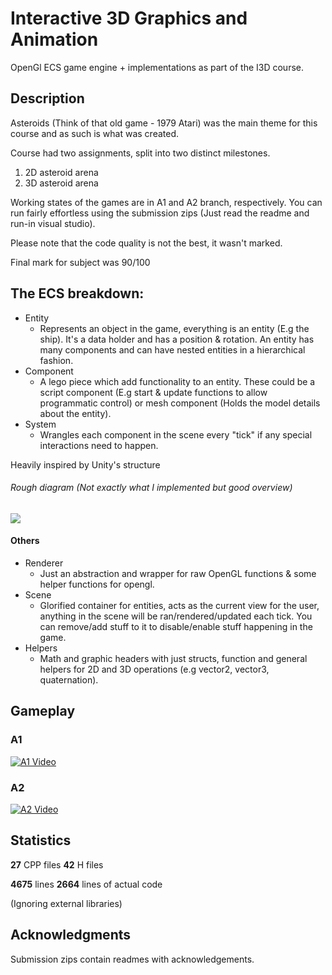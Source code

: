 # Interactive 3D Graphics and Animation 

OpenGl ECS game engine + implementations as part of the I3D course.

## Description

Asteroids (Think of that old game - 1979 Atari) was the main theme for this course and as such is what was created.

Course had two assignments, split into two distinct milestones.
1. 2D asteroid arena
2. 3D asteroid arena

Working states of the games are in A1 and A2 branch, respectively.
You can run fairly effortless using the submission zips (Just read the readme and run-in visual studio).

Please note that the code quality is not the best, it wasn't marked.

Final mark for subject was 90/100

## The ECS breakdown:
* Entity
    * Represents an object in the game, everything is an entity (E.g the ship). It's a data holder and has a position & rotation. An entity has many components and can have nested entities in a hierarchical fashion. 
* Component
    * A lego piece which add functionality to an entity. These could be a script component (E.g start & update functions to allow programmatic control) or mesh component (Holds the model details about the entity).
* System
    * Wrangles each component in the scene every "tick" if any special interactions need to happen.

Heavily inspired by Unity's structure
###### Rough diagram (Not exactly what I implemented but good overview)
![](https://miro.medium.com/max/960/1*yoLxDyQoFzC0je_oHkcppw.png)
#### Others
* Renderer
    * Just an abstraction and wrapper for raw OpenGL functions & some helper functions for opengl.
* Scene
    * Glorified container for entities, acts as the current view for the user, anything in the scene will be ran/rendered/updated each tick. You can remove/add stuff to it to disable/enable stuff happening in the game.
* Helpers
    * Math and graphic headers with just structs, function and general helpers for 2D and 3D operations (e.g vector2, vector3, quaternation).


## Gameplay
### A1 
[![A1 Video](https://img.youtube.com/vi/t7iieoqE3ok/0.jpg)](https://www.youtube.com/watch?v=t7iieoqE3ok)

### A2 
[![A2 Video](https://img.youtube.com/vi/D6NsQCRa_hc/0.jpg)](https://www.youtube.com/watch?v=D6NsQCRa_hc)

## Statistics
**27** CPP files
**42** H files

**4675** lines
**2664** lines of actual code

(Ignoring external libraries)
## Acknowledgments

Submission zips contain readmes with acknowledgements.
